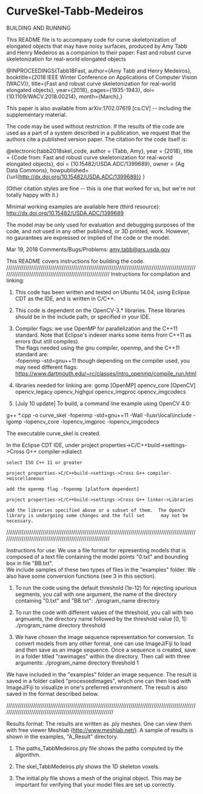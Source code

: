 # CurveSkel-Tabb-Medeiros

BUILDING AND RUNNING

This README file is to accompany code for curve skeletonization of elongated objects that may have noisy surfaces, produced by Amy Tabb and Henry Medeiros as a companion to their paper:
	Fast and robust curve skeletonization for real-world elongated objects

@INPROCEEDINGS{Tabb18Fast,
author={Amy Tabb and Henry Medeiros},
booktitle={2018 IEEE Winter Conference on Applications of Computer Vision (WACV)},
title={Fast and robust curve skeletonization for real-world elongated objects},
year={2018},
pages={1935-1943},
doi={10.1109/WACV.2018.00214},
month={March},}

This paper is also available from arXiv:1702.07619 [cs.CV] -- including the supplementary material.

The code may be used without restriction. If the results of the code are used as a part of a system described in a publication, we request that the authors cite a published version paper.  The citation for the code itself is: 

@electronic{tabb2018skel_code,
author = {Tabb, Amy},
year = {2018},
title = {Code from: Fast and robust curve skeletonization for real-world elongated objects},
doi = {10.15482/USDA.ADC/1399689},
owner = {Ag Data Commons},
howpublished= {\url{http://dx.doi.org/10.15482/USDA.ADC/1399689}}
} 

(Other citation styles are fine -- this is one that worked for us, but we're not totally happy with it.)

Minimal working examples are available here (third resource): http://dx.doi.org/10.15482/USDA.ADC/1399689

The model may be only used for evaluation and debugging purposes of the code, and not used in any other published, or 3D printed, work. However, no gaurantees are expressed or implied of the code or the model.

Mar 19, 2018
Comments/Bugs/Problems: amy.tabb@ars.usda.gov

This README covers instructions for building the code.
/////////////////////////////////////////////////////////////////////////////////////////////////////////////////////////////////////////////////////////
Instructions for compilation and linking:
1. This code has been written and tested on Ubuntu 14.04, using Eclipse CDT as the IDE, and is written in C/C++.


2. This code is dependent on the OpenCV-3.* libraries.  These libraries should be in the include path, or specified in your IDE.


3. Compiler flags: we use OpenMP for parallelization and the C++11 standard.  Note that Eclipse's indexer marks some items from C++11 as errors (but still compiles).  
The flags needed using the gnu compiler, openmp, and the C++11 standard are:	
		 -fopenmp  -std=gnu++11
	though depending on the compiler used, you may need different flags: https://www.dartmouth.edu/~rc/classes/intro_openmp/compile_run.html
	

4. 	libraries needed for linking are:
	gomp   [OpenMP]
	opencv_core [OpenCV]
	opencv_legacy
	opencv_highgui
	opencv_imgproc
	opencv_imgcodecs
	
 5. [July 10 update] To build, a command line example using OpenCV 4.0: 
 
 g++ *.cpp -o curve_skel -fopenmp -std=gnu++11 -Wall -I\usr\local\include -lgomp -lopencv_core  -lopencv_imgproc -lopencv_imgcodecs
 
 The executable curve_skel is created.
 
 In the Eclipse CDT IDE, under project properties->C/C++build->settings->Cross G++ compiler->dialect
 
 	select ISO C++ 11 or greater
	
	project properties->C/C++build->settings->Cross G++ compiler->miscellaneous
	
	add the openmp flag -fopenmp [platform dependent]
	
	project properties->C/C++build->settings->Cross G++ linker->Libraries
	
	add the libraries specified above or a subset of them.  The OpenCV library is undergoing some changes and the full set 		may not be necessary.
 

/////////////////////////////////////////////////////////////////////////////////////////////////////////////////////////////////////////////////////////

Instructions for use:
We use a file format for representing models that is composed of a text file containing the model points "0.txt" and bounding box in file "BB.txt".  
We include samples of these two types of files in the "examples" folder.  We also have some conversion functions (see 3 in this section).

1. To run the code using the default threshold (1e-12) for rejecting spurious segments, you call with one argument, the name of the directory containing "0.txt" and "BB.txt":
./program_name directory

2. To run the code with different values of the threshold, you call with two argmuents, the directory name followed by the threshold value [0, 1]:
./program_name directory threshold

3. We have chosen the image sequence representation for conversion.  To convert models from any other format, one can use ImageJ/Fiji to load and then save as an image
sequence.  Once a sequence is created, save in a folder titled "rawimages" within the directory.  Then call with three arguments:
./program_name directory threshold 1

We have included in the "examples" folder an image sequence.  The result is saved in a folder called "processedimages", which one can then load with ImageJ/Fiji to visualize in
one's preferred environment.  The result is also saved in the format described below.



///////////////////////////////////////////////////////////////////////////////////////////////////////////////////////////////////////////////////////////


Results format:
The results are written as .ply meshes.  One can view them with free viewer Meshlab (http://www.meshlab.net/).  A sample of results is shown in the examples, "A_Result" directory.


1. The paths_TabbMedeiros.ply file shows the paths computed by the algorithm.


2. The skel_TabbMedeiros.ply shows the 1D skeleton voxels.

3. The initial.ply file shows a mesh of the original object.  This may be important for verifying that your model files are set up correctly.




